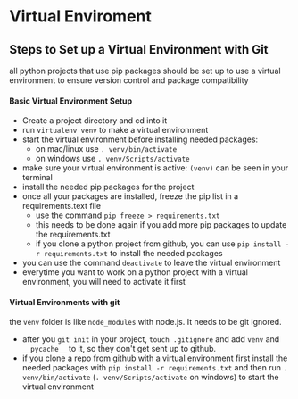# Virtual Enviroment

## Steps to Set up a Virtual Environment with Git

all python projects that use pip packages should be set up to use a virtual environment to ensure version control and package compatibility

#### Basic Virtual Environment Setup

* Create a project directory and cd into it
* run `virtualenv venv` to make a virtual environment
* start the virtual environment before installing needed packages:
  * on mac/linux use `. venv/bin/activate`
  * on windows use `. venv/Scripts/activate`
* make sure your virtual environment is active: `(venv)` can be seen in your terminal
* install the needed pip packages for the project
* once all your packages are installed, freeze the pip list in a requirements.text file
  * use the command `pip freeze > requirements.txt`
  * this needs to be done again if you add more pip packages to update the requirements.txt
  * if you clone a python project from github, you can use `pip install -r requirements.txt` to install the needed packages
* you can use the command `deactivate` to leave the virtual environment
* everytime you want to work on a python project with a virtual environment, you will need to activate it first

#### Virtual Environments with git

the `venv` folder is like `node_modules` with node.js. It needs to be git ignored.

* after you `git init` in your project, `touch .gitignore` and add `venv` and `__pycache__` to it, so they don't get sent up to github.
* if you clone a repo from github with a virtual environment first install the needed packages with `pip install -r requirements.txt` and then run `. venv/bin/activate` (`. venv/Scripts/activate` on windows) to start the virtual environment
